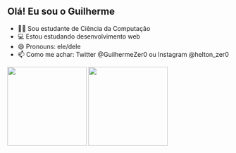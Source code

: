 ## Olá! Eu sou o Guilherme

- 👨‍🎓 Sou estudante de Ciência da Computação
- 💻 Estou estudando desenvolvimento web
- 😄 Pronouns: ele/dele
- 📫 Como me achar: Twitter @GuilhermeZer0 ou Instagram @helton_zer0

<div>
  <img height="180em" src="https://github-readme-stats.vercel.app/api?username=guilhermehelton&show_icons=true&theme=jolly&include_all_commits=true&count_private=true"/>
  <img  height="180em" src="https://github-readme-stats.vercel.app/api/top-langs/?username=guilhermehelton&layout=compact&theme=jolly"/>
</div>
